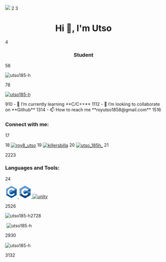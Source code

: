 ![](https://outlane.co/wp-content/uploads/2017/10/avatar-2.png)
2
​
3
<h1 align="center">Hi 👋, I'm Utso</h1>
4
<h3 align="center">Student</h3>
5
​
6
<p align="left"> <img src="https://komarev.com/ghpvc/?username=utso185-h&label=Profile%20views&color=0e75b6&style=flat" alt="utso185-h" /> </p>
7
​
8
<p align="left"> <a href="https://github.com/ryo-ma/github-profile-trophy"><img src="https://github-profile-trophy.vercel.app/?username=utso185-h" alt="utso185-h" /></a> </p>
9
​
10
- 🌱 I’m currently learning **C/C++**
11
​
12
- 👯 I’m looking to collaborate on **Github**
13
​
14
- 📫 How to reach me **royutso1858@gmail.com**
15
​
16
<h3 align="left">Connect with me:</h3>
17
<p align="left">
18
<a href="https://twitter.com/roy8_utso" target="blank"><img align="center" src="https://raw.githubusercontent.com/rahuldkjain/github-profile-readme-generator/master/src/images/icons/Social/twitter.svg" alt="roy8_utso" height="30" width="40" /></a>
19
<a href="https://fb.com/killersbilla" target="blank"><img align="center" src="https://raw.githubusercontent.com/rahuldkjain/github-profile-readme-generator/master/src/images/icons/Social/facebook.svg" alt="killersbilla" height="30" width="40" /></a>
20
<a href="https://instagram.com/utso_185h_" target="blank"><img align="center" src="https://raw.githubusercontent.com/rahuldkjain/github-profile-readme-generator/master/src/images/icons/Social/instagram.svg" alt="utso_185h_" height="30" width="40" /></a>
21
</p>
22
​
23
<h3 align="left">Languages and Tools:</h3>
24
<p align="left"> <a href="https://www.cprogramming.com/" target="_blank" rel="noreferrer"> <img src="https://raw.githubusercontent.com/devicons/devicon/master/icons/c/c-original.svg" alt="c" width="40" height="40"/> </a> <a href="https://www.w3schools.com/cpp/" target="_blank" rel="noreferrer"> <img src="https://raw.githubusercontent.com/devicons/devicon/master/icons/cplusplus/cplusplus-original.svg" alt="cplusplus" width="40" height="40"/> </a> <a href="https://unity.com/" target="_blank" rel="noreferrer"> <img src="https://www.vectorlogo.zone/logos/unity3d/unity3d-icon.svg" alt="unity" width="40" height="40"/> </a> </p>
25
​
26
<p><img align="left" src="https://github-readme-stats.vercel.app/api/top-langs?username=utso185-h&show_icons=true&locale=en&layout=compact" alt="utso185-h" /></p>
27
​
28
<p>&nbsp;<img align="center" src="https://github-readme-stats.vercel.app/api?username=utso185-h&show_icons=true&locale=en" alt="utso185-h" /></p>
29
​
30
<p><img align="center" src="https://github-readme-streak-stats.herokuapp.com/?user=utso185-h&" alt="utso185-h" /></p>
31
​
32
​
